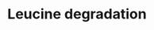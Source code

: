 ---
annotations:
- type: Pathway Ontology
  value: leucine degradation pathway
authors:
- J.Heckman
- MaintBot
- Ddigles
- Egonw
- Eweitz
description: 'While Saccharomyces cerevisiae can use most amino acids as their sole
  nitrogen source, they can only use a few amino acids as a carbon source to support
  growth (CITS:[Large86][Cooper82]).  This is in contrast to most eukaryotes and some
  fungi, which can metabolize amino acids completely, utilizing them as sole sources
  of carbon and nitrogen (CITS:[Stryer88][Large 86]). S. cerevisiae degrade the branched-chain
  amino acids (leucine, iso-leucine, and valine) and the aromatic amino acids (tryptophan,
  phenylalanine, and tyrosine) via the Ehrlich pathway (CITS:[Sentheshanmuganathan60][10989420]).  This
  pathway is comprised of the following steps:  1) deamination of the amino acid to
  the corresponding alpha-keto acid; 2) decarboxylation of the resulting alpha-keto
  acid to the respective aldehyde; and, 3) reduction of the aldehyde to form the corresponding
  long chain or complex alcohol, known as a fusel alcohol or fusel oil (CITS:[10989420][Large
  86]).  Fusel alcohols are important flavor and aroma compounds in yeast-fermented
  food products and beverages (as reported in (CITS:[9546164]).  Each of the three
  steps in branched-chain amino acid degradation can be catalyzed by more than one
  isozyme; which enzyme is used appears to depend on the amino acid, the carbon source
  and the stage of growth of the culture (CITS:[12499363]). In leucine degradation,
  Thi3p is believed to be the major decarboxylase (CITS: [12499363]).  SOURCE: SGD
  pathways, http://pathway.yeastgenome.org/server.html'
last-edited: 2021-05-20
organisms:
- Saccharomyces cerevisiae
redirect_from:
- /index.php/Pathway:WP354
- /instance/WP354
schema-jsonld:
- '@context': https://schema.org/
  '@id': https://wikipathways.github.io/pathways/WP354.html
  '@type': Dataset
  creator:
    '@type': Organization
    name: WikiPathways
  description: 'While Saccharomyces cerevisiae can use most amino acids as their sole
    nitrogen source, they can only use a few amino acids as a carbon source to support
    growth (CITS:[Large86][Cooper82]).  This is in contrast to most eukaryotes and
    some fungi, which can metabolize amino acids completely, utilizing them as sole
    sources of carbon and nitrogen (CITS:[Stryer88][Large 86]). S. cerevisiae degrade
    the branched-chain amino acids (leucine, iso-leucine, and valine) and the aromatic
    amino acids (tryptophan, phenylalanine, and tyrosine) via the Ehrlich pathway
    (CITS:[Sentheshanmuganathan60][10989420]).  This pathway is comprised of the following
    steps:  1) deamination of the amino acid to the corresponding alpha-keto acid;
    2) decarboxylation of the resulting alpha-keto acid to the respective aldehyde;
    and, 3) reduction of the aldehyde to form the corresponding long chain or complex
    alcohol, known as a fusel alcohol or fusel oil (CITS:[10989420][Large 86]).  Fusel
    alcohols are important flavor and aroma compounds in yeast-fermented food products
    and beverages (as reported in (CITS:[9546164]).  Each of the three steps in branched-chain
    amino acid degradation can be catalyzed by more than one isozyme; which enzyme
    is used appears to depend on the amino acid, the carbon source and the stage of
    growth of the culture (CITS:[12499363]). In leucine degradation, Thi3p is believed
    to be the major decarboxylase (CITS: [12499363]).  SOURCE: SGD pathways, http://pathway.yeastgenome.org/server.html'
  keywords:
  - BAT2
  - L-leucine
  - L-glutamate
  - THI3
  - BAT1
  - ARO10
  license: CC0
  name: Leucine degradation
seo: CreativeWork
title: Leucine degradation
wpid: WP354
---
